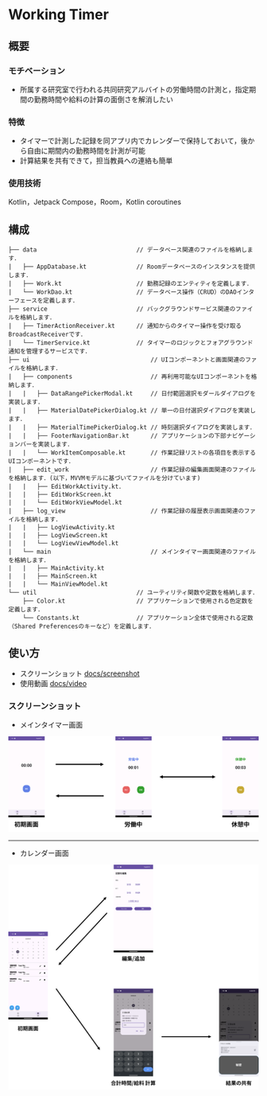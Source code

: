 ﻿# Working Timer
## 概要
### モチベーション
- 所属する研究室で行われる共同研究アルバイトの労働時間の計測と，指定期間の勤務時間や給料の計算の面倒さを解消したい

### 特徴
- タイマーで計測した記録を同アプリ内でカレンダーで保持しておいて，後から自由に期間内の勤務時間を計測が可能
- 計算結果を共有できて，担当教員への連絡も簡単

### 使用技術
Kotlin，Jetpack Compose，Room，Kotlin coroutines

## 構成
```
├── data                            // データベース関連のファイルを格納します．
|   ├── AppDatabase.kt              // Roomデータベースのインスタンスを提供します．
|   ├── Work.kt                     // 勤務記録のエンティティを定義します．
|   └── WorkDao.kt                  // データベース操作（CRUD）のDAOインターフェースを定義します．
├── service                         // バックグラウンドサービス関連のファイルを格納します．
|   ├── TimerActionReceiver.kt      // 通知からのタイマー操作を受け取るBroadcastReceiverです．
|   └── TimerService.kt             // タイマーのロジックとフォアグラウンド通知を管理するサービスです．
├── ui                                  // UIコンポーネントと画面関連のファイルを格納します．
|   ├── components                      // 再利用可能なUIコンポーネントを格納します．
|   |   ├── DataRangePickerModal.kt     // 日付範囲選択モダールダイアログを実装します．
|   |   ├── MaterialDatePickerDialog.kt // 単一の日付選択ダイアログを実装します．
|   |   ├── MaterialTimePickerDialog.kt // 時刻選択ダイアログを実装します．
|   |   ├── FooterNavigationBar.kt      // アプリケーションの下部ナビゲーションバーを実装します．
|   |   └── WorkItemComposable.kt       // 作業記録リストの各項目を表示するUIコンポーネントです．
|   ├── edit_work                       // 作業記録の編集画面関連のファイルを格納します．(以下，MVVMモデルに基づいてファイルを分けています)
|   |   ├── EditWorkActivity.kt．
|   |   ├── EditWorkScreen.kt
|   |   └── EditWorkViewModel.kt
|   ├── log_view                        // 作業記録の履歴表示画面関連のファイルを格納します．
|   |   ├── LogViewActivity.kt
|   |   ├── LogViewScreen.kt
|   |   └── LogViewViewModel.kt
|   └── main                            // メインタイマー画面関連のファイルを格納します．
|   |   ├── MainActivity.kt
|   |   ├── MainScreen.kt
|   |   └── MainViewModel.kt
└── util                            // ユーティリティ関数や定数を格納します．
    ├── Color.kt                    // アプリケーションで使用される色定数を定義します．
    └── Constants.kt                // アプリケーション全体で使用される定数（Shared Preferencesのキーなど）を定義します．
```

## 使い方

- スクリーンショット [docs/screenshot](https://github.com/kyo1941/working_timer/tree/main/docs/screenshot)
- 使用動画 [docs/video](https://github.com/kyo1941/working_timer/tree/main/docs/video)

### スクリーンショット
- メインタイマー画面

<img src="docs//screenshot/images/timerView.png" width="1040" alt="メインタイマー画面のフロー">

---

- カレンダー画面

<img src="docs//screenshot/images/calendarView.png" width="1040" alt="カレンダー画面のフロー">